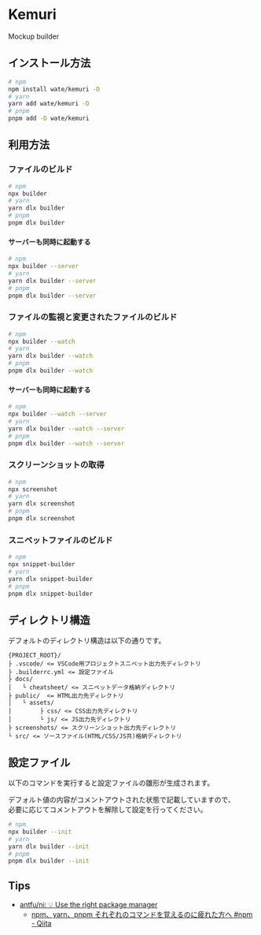 Kemuri
==================

Mockup builder

インストール方法
------------------

```bash
# npm
npm install wate/kemuri -D
# yarn
yarn add wate/kemuri -D
# pnpm
pnpm add -D wate/kemuri
```

利用方法
------------------

### ファイルのビルド

```bash
# npm
npx builder
# yarn
yarn dlx builder
# pnpm
pnpm dlx builder
```

#### サーバーも同時に起動する

```bash
# npm
npx builder --server
# yarn
yarn dlx builder --server
# pnpm
pnpm dlx builder --server
```

### ファイルの監視と変更されたファイルのビルド

```bash
# npm
npx builder --watch
# yarn
yarn dlx builder --watch
# pnpm
pnpm dlx builder --watch
```

#### サーバーも同時に起動する

```bash
# npm
npx builder --watch --server
# yarn
yarn dlx builder --watch --server
# pnpm
pnpm dlx builder --watch --server
```

### スクリーンショットの取得

```bash
# npm
npx screenshot
# yarn
yarn dlx screenshot
# pnpm
pnpm dlx screenshot
```

### スニペットファイルのビルド

```bash
# npm
npx snippet-builder
# yarn
yarn dlx snippet-builder
# pnpm
pnpm dlx snippet-builder
```

ディレクトリ構造
------------------

デフォルトのディレクトリ構造は以下の通りです。

```
{PROJECT_ROOT}/
├ .vscode/ <= VSCode用プロジェクトスニペット出力先ディレクトリ
├ .builderrc.yml <= 設定ファイル
├ docs/
│   └ cheatsheet/ <= スニペットデータ格納ディレクトリ
├ public/  <= HTML出力先ディレクトリ
│   └ assets/
│        ├ css/ <= CSS出力先ディレクトリ
│        └ js/ <= JS出力先ディレクトリ
├ screenshots/ <= スクリーンショット出力先ディレクトリ
└ src/ <= ソースファイル(HTML/CSS/JS共)格納ディレクトリ
```

設定ファイル
------------------

以下のコマンドを実行すると設定ファイルの雛形が生成されます。

デフォルト値の内容がコメントアウトされた状態で記載していますので、  
必要に応じてコメントアウトを解除して設定を行ってください。

```bash
# npm
npx builder --init
# yarn
yarn dlx builder --init
# pnpm
pnpm dlx builder --init
```

Tips
------------------

* [antfu/ni: 💡 Use the right package manager](https://github.com/antfu/ni)
    * [npm、yarn、pnpm それぞれのコマンドを覚えるのに疲れた方へ #npm - Qiita](https://qiita.com/oekazuma/items/12abf4c1bc1dbc63be85)

